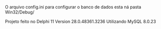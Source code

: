 O arquivo config.ini para configurar o banco de dados esta ná pasta Win32/Debug/

Projeto feito no Delphi 11 Version 28.0.48361.3236 Utilizando MySQL 8.0.23
